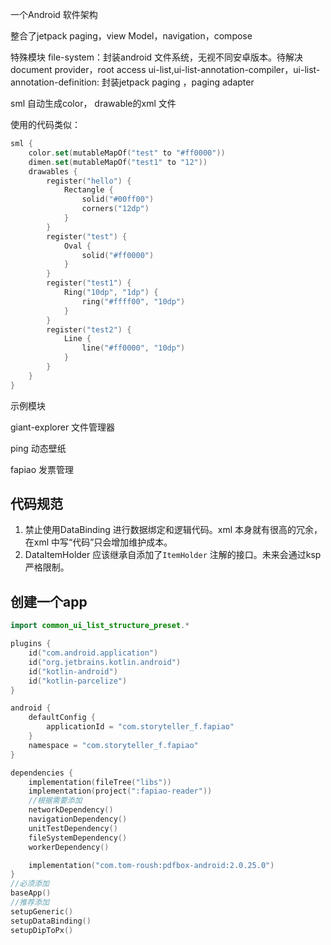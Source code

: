 一个Android 软件架构

整合了jetpack paging，view Model，navigation，compose

特殊模块
file-system：封装android 文件系统，无视不同安卓版本。待解决document provider，root access
ui-list,ui-list-annotation-compiler，ui-list-annotation-definition: 封装jetpack paging ，paging adapter

sml 自动生成color， drawable的xml 文件

使用的代码类似：
```kotlin
sml {
    color.set(mutableMapOf("test" to "#ff0000"))
    dimen.set(mutableMapOf("test1" to "12"))
    drawables {
        register("hello") {
            Rectangle {
                solid("#00ff00")
                corners("12dp")
            }
        }
        register("test") {
            Oval {
                solid("#ff0000")
            }
        }
        register("test1") {
            Ring("10dp", "1dp") {
                ring("#ffff00", "10dp")
            }
        }
        register("test2") {
            Line {
                line("#ff0000", "10dp")
            }
        }
    }
}
```

示例模块

giant-explorer 文件管理器

ping 动态壁纸

fapiao 发票管理

## 代码规范

1. 禁止使用DataBinding 进行数据绑定和逻辑代码。xml 本身就有很高的冗余，在xml 中写“代码”只会增加维护成本。
2. DataItemHolder 应该继承自添加了`ItemHolder` 注解的接口。未来会通过ksp 严格限制。

## 创建一个app

```kotlin
import common_ui_list_structure_preset.*

plugins {
    id("com.android.application")
    id("org.jetbrains.kotlin.android")
    id("kotlin-android")
    id("kotlin-parcelize")
}

android {
    defaultConfig {
        applicationId = "com.storyteller_f.fapiao"
    }
    namespace = "com.storyteller_f.fapiao"
}

dependencies {
    implementation(fileTree("libs"))
    implementation(project(":fapiao-reader"))
    //根据需要添加
    networkDependency()
    navigationDependency()
    unitTestDependency()
    fileSystemDependency()
    workerDependency()

    implementation("com.tom-roush:pdfbox-android:2.0.25.0")
}
//必须添加
baseApp()
//推荐添加
setupGeneric()
setupDataBinding()
setupDipToPx()
```